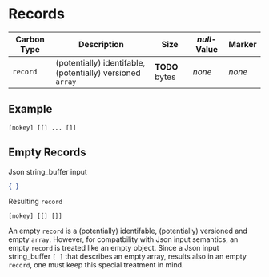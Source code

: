 # Records

Carbon Type    | Description                          | Size                | *null*-Value | Marker
---------------|--------------------------------------|---------------------|--------------|------------
`record`       | (potentially) identifable, (potentially) versioned `array`       | **TODO** bytes | *none* | *none*


## Example

```
[nokey] [[] ... []] 
```

## Empty Records

Json string_buffer input
```json
{ }
```

Resulting `record`

```
[nokey] [[] []] 
```

An empty `record` is a (potentially) identifable, (potentially) versioned and empty `array`. However, for compatbility with Json input semantics,
an empty `record` is treated like an empty object. Since a Json input string_buffer `[ ]` that describes an empty array, results also in an empty `record`,
one must keep this special treatment in mind.



